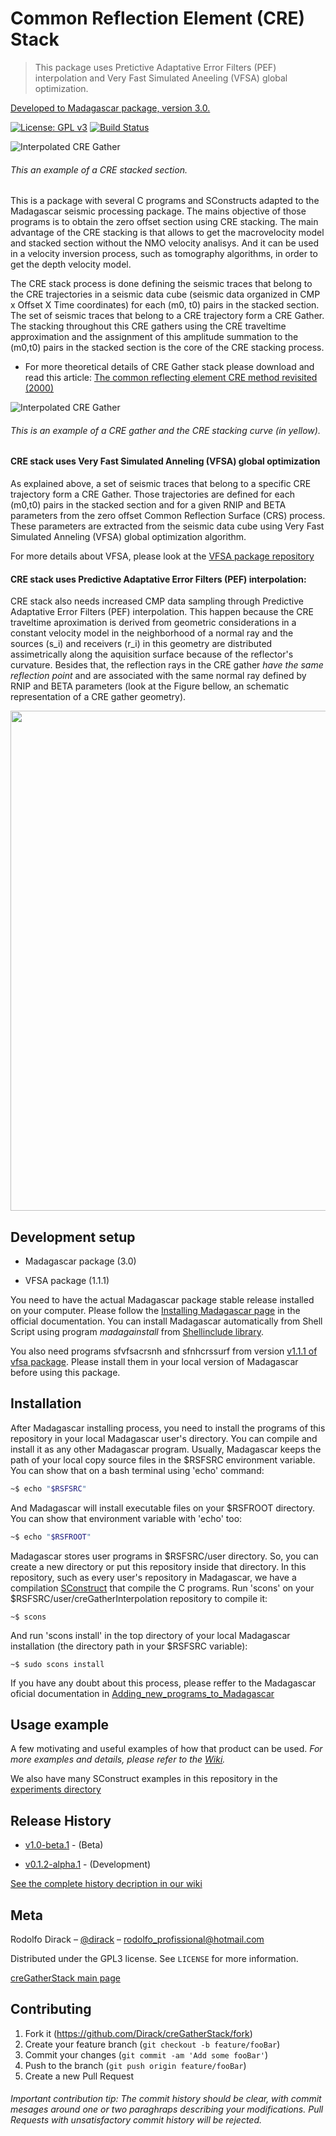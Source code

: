 # Common Reflection Element (CRE) Stack

> This package uses Pretictive Adaptative Error Filters (PEF) interpolation and Very Fast Simulated Aneeling (VFSA) global optimization.

[Developed to Madagascar package, version 3.0.](http://www.ahay.org/wiki/Main_Page)

[![License: GPL v3](https://img.shields.io/badge/License-GPLv3-blue.svg)](https://www.gnu.org/licenses/gpl-3.0) [![Build Status](https://travis-ci.org/Dirack/creGatherStack.svg?branch=master)](https://travis-ci.org/Dirack/creGatherStack)

![Interpolated CRE Gather](https://github.com/Dirack/creGatherInterpolation/blob/master/images/hugeStackedSection.jpeg)

###### This an example of a CRE stacked section.

This is a package with several C programs and SConstructs adapted to the Madagascar seismic processing package. The mains objective of those programs is to obtain the zero offset section using CRE stacking. The main advantage of the CRE stacking is that allows to get the macrovelocity model and stacked section without the NMO velocity analisys. And it can be used in a velocity inversion process, such as tomography algorithms, in order to get the depth velocity model.

The CRE stack process is done defining the seismic traces that belong to the CRE trajectories in a seismic data cube (seismic data organized in CMP x Offset X Time coordinates) for each (m0, t0) pairs in the stacked section. The set of seismic traces that belong to a CRE trajectory form a CRE Gather. The stacking throughout this CRE gathers using the CRE traveltime approximation and the assignment of this amplitude summation to the (m0,t0) pairs in the stacked section is the core of the CRE stacking process.

* For more theoretical details of CRE Gather stack please download and read this article:
  [The common reflecting element CRE method revisited (2000)](https://github.com/Dirack/creGatherStack/files/5213160/The_common_reflecting_element_CRE_method_revisited_cruz2000.pdf)
 
![Interpolated CRE Gather](https://github.com/Dirack/creGatherInterpolation/blob/master/images/interpolacao4.jpeg)

###### This is an example of a CRE gather and the CRE stacking curve (in yellow).

#### CRE stack uses Very Fast Simulated Anneling (VFSA) global optimization

As explained above, a set of seismic traces that belong to a specific CRE trajectory form a CRE Gather. Those trajectories are defined for each (m0,t0) pairs in the stacked section and for a given RNIP and BETA parameters from the zero offset Common Reflection Surface (CRS) process. These parameters are extracted from the seismic data cube using Very Fast Simulated Anneling (VFSA) global optimization algorithm.

For more details about VFSA, please look at the [VFSA package repository](https://github.com/Dirack/vfsa)

#### CRE stack uses Predictive Adaptative Error Filters (PEF) interpolation:

CRE stack also needs increased CMP data sampling through Predictive Adaptative Error Filters (PEF) interpolation.
This happen because the CRE traveltime aproximation is derived from geometric considerations in a constant velocity model in the 
neighborhood of a normal ray and the sources (s_i) and receivers (r_i) in this geometry are distributed assimetrically along the aquisition
surface because of the reflector's curvature. Besides that, the reflection rays in the CRE gather _have the same reflection point_ and
are associated with the same normal ray defined by RNIP and BETA parameters (look at the Figure bellow, an schematic representation of a CRE gather geometry).

<img src="https://github.com/Dirack/creGatherInterpolation/blob/master/images/cre.png" width="800">

## Development setup

- Madagascar package (3.0)

- VFSA package (1.1.1)

You need to have the actual Madagascar package stable release installed on your computer. Please follow the
[Installing Madagascar page](http://www.ahay.org/wiki/Installation) in the official documentation. You can install
Madagascar automatically from Shell Script using program _madagainstall_ from [Shellinclude library](https://github.com/Dirack/Shellinclude/tree/v1.2.2-beta.1).

You also need programs sfvfsacrsnh and sfnhcrssurf from version 
[v1.1.1 of vfsa package](https://github.com/Dirack/vfsa/tree/v1.1.1). Please
install them in your local version of Madagascar before using this package.

## Installation

After Madagascar installing process, you need to install the programs of this repository in your local Madagascar user's
directory. You can compile and install it as any other Madagascar program. 
Usually, Madagascar keeps the path of your local copy source files in the $RSFSRC environment variable. You can
show that on a bash terminal using 'echo' command:

```sh
~$ echo "$RSFSRC"
```

And Madagascar will install executable files on your $RSFROOT directory. You can show that environment variable
with 'echo' too:

```sh
~$ echo "$RSFROOT"
```

Madagascar stores user programs in $RSFSRC/user directory. So, you can create a new directory or put this
repository inside that directory. In this repository, such as every user's repository in Madagascar, we have a compilation 
[SConstruct](https://github.com/Dirack/vfsa/blob/master/SConstruct) that compile the C programs.
Run 'scons' on your $RSFSRC/user/creGatherInterpolation repository to compile it:

```shell
~$ scons
```

And run 'scons install' in the top directory of your local Madagascar installation 
(the directory path in your $RSFSRC variable):

```shell
~$ sudo scons install
```

If you have any doubt about this process, please reffer to the Madagascar oficial documentation in 
[Adding_new_programs_to_Madagascar](http://www.ahay.org/wiki/Adding_new_programs_to_Madagascar)

## Usage example

A few motivating and useful examples of how that product can be used. 
_For more examples and details, please refer to the [Wiki](https://github.com/Dirack/cre-gather-interpolation/wiki)._

We also have many SConstruct examples in this repository in the
[experiments directory](https://github.com/Dirack/creGatherStack/tree/master/experiments)

## Release History
   
* [v1.0-beta.1](https://github.com/Dirack/creGatherStack/releases/tag/v1.0-beta.1) - (Beta)
  
* [v0.1.2-alpha.1](https://github.com/Dirack/creGatherStack/releases/tag/v0.1.2-alpha.1) - (Development)

[See the complete history decription in our wiki](https://github.com/Dirack/creGatherStack/wiki/Release-history)

## Meta

Rodolfo Dirack – [@dirack](https://github.com/Dirack) – rodolfo_profissional@hotmail.com

Distributed under the GPL3 license. See ``LICENSE`` for more information.

[creGatherStack main page](https://github.com/Dirack/creGatherStack)

## Contributing

1. Fork it (<https://github.com/Dirack/creGatherStack/fork>)
2. Create your feature branch (`git checkout -b feature/fooBar`)
3. Commit your changes (`git commit -am 'Add some fooBar'`)
4. Push to the branch (`git push origin feature/fooBar`)
5. Create a new Pull Request

###### Important contribution tip: The commit history should be clear, with commit mesages around one or two paraghraps describing your modifications. Pull Requests with unsatisfactory commit history will be rejected.
